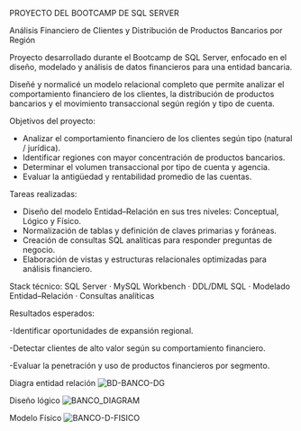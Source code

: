 PROYECTO DEL BOOTCAMP DE SQL SERVER

Análisis Financiero de Clientes y Distribución de Productos Bancarios por Región

Proyecto desarrollado durante el Bootcamp de SQL Server, enfocado en el diseño, modelado y análisis de datos financieros para una entidad bancaria.

Diseñé y normalicé un modelo relacional completo que permite analizar el comportamiento financiero de los clientes, la distribución de productos bancarios y el movimiento transaccional según región y tipo de cuenta.

Objetivos del proyecto:

- Analizar el comportamiento financiero de los clientes según tipo (natural / jurídica).
- Identificar regiones con mayor concentración de productos bancarios.
- Determinar el volumen transaccional por tipo de cuenta y agencia.
- Evaluar la antigüedad y rentabilidad promedio de las cuentas.

Tareas realizadas:

- Diseño del modelo Entidad–Relación en sus tres niveles: Conceptual, Lógico y Físico.
- Normalización de tablas y definición de claves primarias y foráneas.
- Creación de consultas SQL analíticas para responder preguntas de negocio.
- Elaboración de vistas y estructuras relacionales optimizadas para análisis financiero.

Stack técnico:
SQL Server · MySQL Workbench · DDL/DML SQL · Modelado Entidad–Relación · Consultas analíticas

Resultados esperados:

-Identificar oportunidades de expansión regional.

-Detectar clientes de alto valor según su comportamiento financiero.

-Evaluar la penetración y uso de productos financieros por segmento.

Diagra entidad relación
![BD-BANCO-DG](https://github.com/user-attachments/assets/d90d2c2c-a494-4982-b64d-994c77ab2074)

Diseño lógico
![BANCO_DIAGRAM](https://github.com/user-attachments/assets/60cb7dd8-a432-4212-9fa8-f6157788a24b)

Modelo Físico
![BANCO-D-FISICO](https://github.com/user-attachments/assets/71fb7d8b-b1ba-49df-b58e-f0ef697a7436)







